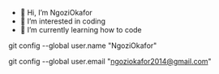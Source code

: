 - 👋 Hi, I’m NgoziOkafor
- 👀 I’m interested in coding
- 🌱 I’m currently learning how to code


<!---
NgoziOkafor/NgoziOkafor is a ✨ special ✨ repository because its `README.md` (this file) appears on your GitHub profile.
You can click the Preview link to take a look at your changes.
--->
git config --global user.name "NgoziOkafor"

git config --global user.email "ngoziokafor2014@gmail.com"
